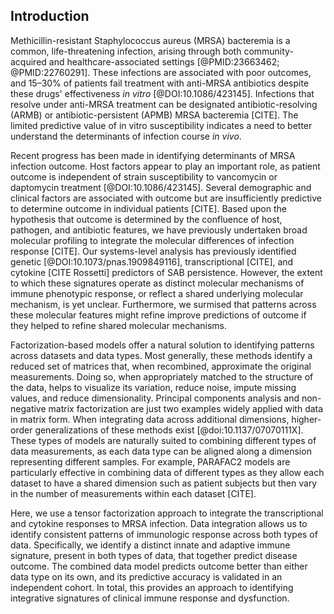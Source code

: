 ## Introduction

<!-- General introduction. -->

Methicillin-resistant Staphylococcus aureus (MRSA) bacteremia is a common, life-threatening infection, arising through both community-acquired and healthcare-associated settings [@PMID:23663462; @PMID:22760291]. These infections are associated with poor outcomes, and 15–30% of patients fail treatment with anti-MRSA antibiotics despite these drugs' effectiveness _in vitro_ [@DOI:10.1086/423145]. Infections that resolve under anti-MRSA treatment can be designated antibiotic-resolving (ARMB) or antibiotic-persistent (APMB) MRSA bacteremia [CITE]. The limited predictive value of in vitro susceptibility indicates a need to better understand the determinants of infection course _in vivo_.

<!-- What is known about disease course. -->

Recent progress has been made in identifying determinants of MRSA infection outcome. Host factors appear to play an important role, as patient outcome is independent of strain susceptibility to vancomycin or daptomycin treatment [@DOI:10.1086/423145]. Several demographic and clinical factors are associated with outcome but are insufficiently predictive to determine outcome in individual patients [CITE]. Based upon the hypothesis that outcome is determined by the confluence of host, pathogen, and antibiotic features, we have previously undertaken broad molecular profiling to integrate the molecular differences of infection response [CITE]. Our systems-level analysis has previously identified genetic [@DOI:10.1073/pnas.1909849116], transcriptional [CITE], and cytokine [CITE Rossetti] predictors of SAB persistence. However, the extent to which these signatures operate as distinct molecular mechanisms of immune phenotypic response, or reflect a shared underlying molecular mechanism, is yet unclear. Furthermore, we surmised that patterns across these molecular features might refine improve predictions of outcome if they helped to refine shared molecular mechanisms.

<!-- Data fusion / tensor models -->

Factorization-based models offer a natural solution to identifying patterns across datasets and data types. Most generally, these methods identify a reduced set of matrices that, when recombined, approximate the original measurements. Doing so, when appropriately matched to the structure of the data, helps to visualize its variation, reduce noise, impute missing values, and reduce dimensionality. Principal components analysis and non-negative matrix factorization are just two examples widely applied with data in matrix form. When integrating data across additional dimensions, higher-order generalizations of these methods exist [@doi:10.1137/07070111X]. These types of models are naturally suited to combining different types of data measurements, as each data type can be aligned along a dimension representing different samples. For example, PARAFAC2 models are particularly effective in combining data of different types as they allow each dataset to have a shared dimension such as patient subjects but then vary in the number of measurements within each dataset [CITE].

<!-- Introduction to the paper. -->

Here, we use a tensor factorization approach to integrate the transcriptional and cytokine responses to MRSA infection. Data integration allows us to identify consistent patterns of immunologic response across both types of data. Specifically, we identify a distinct innate and adaptive immune signature, present in both types of data, that together predict disease outcome. The combined data model predicts outcome better than either data type on its own, and its predictive accuracy is validated in an independent cohort. In total, this provides an approach to identifying integrative signatures of clinical immune response and dysfunction.
